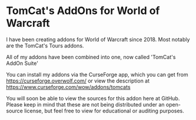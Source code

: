 # TomCat's AddOns for World of Warcraft

I have been creating addons for World of Warcraft since 2018.  Most notably are the TomCat's Tours addons.

All of my addons have been combined into one, now called 'TomCat's AddOn Suite'

You can install my addons via the CurseForge app, which you can get from https://curseforge.overwolf.com/ or view the description at https://www.curseforge.com/wow/addons/tomcats

You will soon be able to view the sources for this addon here at GitHub.  Please keep in mind that these are not being distributed under an open-source license, but feel free to view for educational or auditing purposes.
